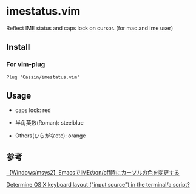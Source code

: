 # imestatus.vim
Reflect IME status and caps lock on cursor. (for mac and ime user)

## Install

### For vim-plug

```vim
Plug 'Cassin/imestatus.vim'
```

## Usage
- caps lock: red

- 半角英数(Roman): steelblue

- Others(ひらがなetc): orange

## 参考

[【Windows/msys2】EmacsでIMEのon/off時にカーソルの色を変更する](https://www.yokoweb.net/2017/06/23/msys2-emacs-ime-cursor/)

[Determine OS X keyboard layout ("input source") in the terminal/a script?
](https://stackoverflow.com/questions/21597804/determine-os-x-keyboard-layout-input-source-in-the-terminal-a-script)
